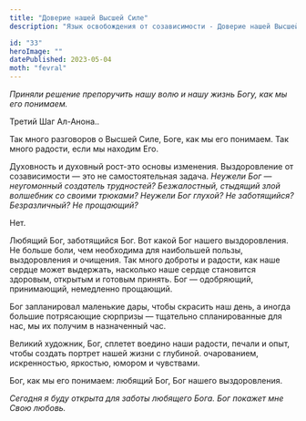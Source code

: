 ```yaml
---
title: "Доверие нашей Высшей Силе"
description: "Язык освобождения от созависимости - Доверие нашей Высшей Силе"

id: "33"
heroImage: ""
datePublished: 2023-05-04
moth: "fevral"
---
```


_Приняли_ _решение_ _препоручить_ _нашу_ _волю_ _и_ _нашу_ _жизнь_ _Богу,_
_как_ _мы_ _его_ _понимаем._

Третий Шаг Ал-Анона..

Так много разговоров о Высшей Силе, Боге, как мы его понимаем. Так много
радости, если мы находим Его.

Духовность и духовный рост-это основы изменения. Выздоровление от
созависимости — это не самостоятельная задача. _Неужели Бог — неугомонный
создатель трудностей? Безжалостный, стыдящий злой волшебник со своими
трюками?_ _Неужели Бог глухой? Не заботящийся? Безразличный? Не прощающий?_

Нет.

Любящий Бог, заботящийся Бог. Вот какой Бог нашего выздоровления. Не больше
боли, чем необходима для наибольшей пользы, выздоровления и очищения. Так
много доброты и радости, как наше сердце может выдержать, насколько наше
сердце становится здоровым, открытым и готовым принять. Бог — одобряющий,
принимающий, немедленно прощающий.

Бог запланировал маленькие дары, чтобы скрасить наш день, а иногда большие
потрясающие сюрпризы — тщательно спланированные для нас, мы их получим в
назначенный час.

Великий художник, Бог, сплетет воедино наши радости, печали и опыт, чтобы
создать портрет нашей жизни с глубиной. очарованием, искренностью, яркостью,
юмором и чувствами.

Бог, как мы его понимаем: любящий Бог, Бог нашего выздоровления.

_Сегодня_ _я_ _буду_ _открыта_ _для_ _заботы_ _любящего_ _Бога._ _Бог_
_покажет_ _мне_ _Свою_ _любовь._
